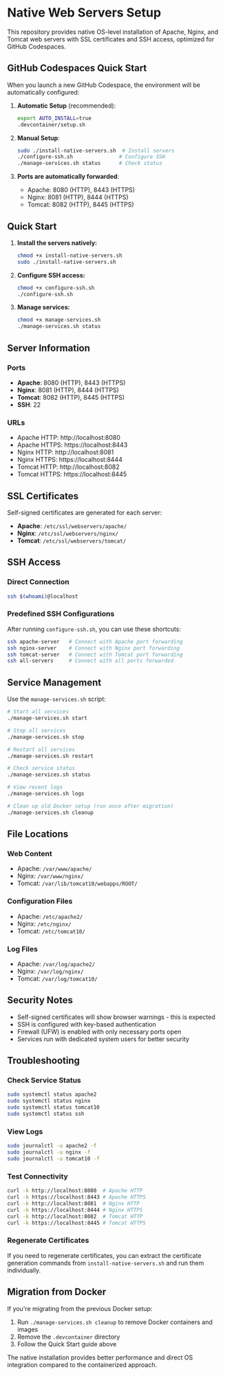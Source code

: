 # Native Web Servers Setup

This repository provides native OS-level installation of Apache, Nginx, and Tomcat web servers with SSL certificates and SSH access, optimized for GitHub Codespaces.

## GitHub Codespaces Quick Start

When you launch a new GitHub Codespace, the environment will be automatically configured:

1. **Automatic Setup** (recommended):
   ```bash
   export AUTO_INSTALL=true
   .devcontainer/setup.sh
   ```

2. **Manual Setup**:
   ```bash
   sudo ./install-native-servers.sh  # Install servers
   ./configure-ssh.sh               # Configure SSH  
   ./manage-services.sh status      # Check status
   ```

3. **Ports are automatically forwarded**:
   - Apache: 8080 (HTTP), 8443 (HTTPS)
   - Nginx: 8081 (HTTP), 8444 (HTTPS)
   - Tomcat: 8082 (HTTP), 8445 (HTTPS)

## Quick Start

1. **Install the servers natively:**
   ```bash
   chmod +x install-native-servers.sh
   sudo ./install-native-servers.sh
   ```

2. **Configure SSH access:**
   ```bash
   chmod +x configure-ssh.sh
   ./configure-ssh.sh
   ```

3. **Manage services:**
   ```bash
   chmod +x manage-services.sh
   ./manage-services.sh status
   ```

## Server Information

### Ports
- **Apache**: 8080 (HTTP), 8443 (HTTPS)
- **Nginx**: 8081 (HTTP), 8444 (HTTPS)
- **Tomcat**: 8082 (HTTP), 8445 (HTTPS)
- **SSH**: 22

### URLs
- Apache HTTP: http://localhost:8080
- Apache HTTPS: https://localhost:8443
- Nginx HTTP: http://localhost:8081
- Nginx HTTPS: https://localhost:8444
- Tomcat HTTP: http://localhost:8082
- Tomcat HTTPS: https://localhost:8445

## SSL Certificates

Self-signed certificates are generated for each server:
- **Apache**: `/etc/ssl/webservers/apache/`
- **Nginx**: `/etc/ssl/webservers/nginx/`
- **Tomcat**: `/etc/ssl/webservers/tomcat/`

## SSH Access

### Direct Connection
```bash
ssh $(whoami)@localhost
```

### Predefined SSH Configurations
After running `configure-ssh.sh`, you can use these shortcuts:

```bash
ssh apache-server   # Connect with Apache port forwarding
ssh nginx-server    # Connect with Nginx port forwarding
ssh tomcat-server   # Connect with Tomcat port forwarding
ssh all-servers     # Connect with all ports forwarded
```

## Service Management

Use the `manage-services.sh` script:

```bash
# Start all services
./manage-services.sh start

# Stop all services
./manage-services.sh stop

# Restart all services
./manage-services.sh restart

# Check service status
./manage-services.sh status

# View recent logs
./manage-services.sh logs

# Clean up old Docker setup (run once after migration)
./manage-services.sh cleanup
```

## File Locations

### Web Content
- Apache: `/var/www/apache/`
- Nginx: `/var/www/nginx/`
- Tomcat: `/var/lib/tomcat10/webapps/ROOT/`

### Configuration Files
- Apache: `/etc/apache2/`
- Nginx: `/etc/nginx/`
- Tomcat: `/etc/tomcat10/`

### Log Files
- Apache: `/var/log/apache2/`
- Nginx: `/var/log/nginx/`
- Tomcat: `/var/log/tomcat10/`

## Security Notes

- Self-signed certificates will show browser warnings - this is expected
- SSH is configured with key-based authentication
- Firewall (UFW) is enabled with only necessary ports open
- Services run with dedicated system users for better security

## Troubleshooting

### Check Service Status
```bash
sudo systemctl status apache2
sudo systemctl status nginx
sudo systemctl status tomcat10
sudo systemctl status ssh
```

### View Logs
```bash
sudo journalctl -u apache2 -f
sudo journalctl -u nginx -f
sudo journalctl -u tomcat10 -f
```

### Test Connectivity
```bash
curl -k http://localhost:8080  # Apache HTTP
curl -k https://localhost:8443 # Apache HTTPS
curl -k http://localhost:8081  # Nginx HTTP
curl -k https://localhost:8444 # Nginx HTTPS
curl -k http://localhost:8082  # Tomcat HTTP
curl -k https://localhost:8445 # Tomcat HTTPS
```

### Regenerate Certificates
If you need to regenerate certificates, you can extract the certificate generation commands from `install-native-servers.sh` and run them individually.

## Migration from Docker

If you're migrating from the previous Docker setup:

1. Run `./manage-services.sh cleanup` to remove Docker containers and images
2. Remove the `.devcontainer` directory
3. Follow the Quick Start guide above

The native installation provides better performance and direct OS integration compared to the containerized approach.
